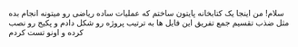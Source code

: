 سلام! 
من اینجا یک کتابخانه پایتون ساختم که عملیات ساده ریاضی رو میتونه انجام بده مثل ضذب تقسیم جمع تفریق
این فایل ها به ترتیب پروژه رو شکل دادم و پکیج رو نصب کرده و اونو تست کردم  
